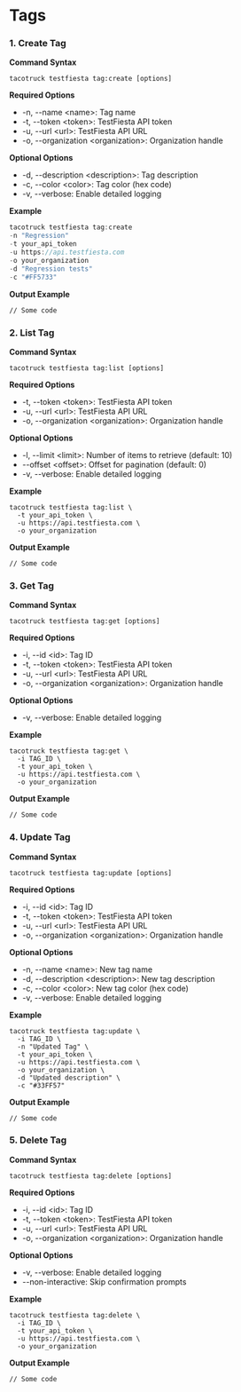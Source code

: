 # Tags

### 1. Create Tag

**Command Syntax**

```
tacotruck testfiesta tag:create [options]
```

**Required Options**

* -n, --name \<name>: Tag name
* -t, --token \<token>: TestFiesta API token
* -u, --url \<url>: TestFiesta API URL
* -o, --organization \<organization>: Organization handle

**Optional Options**

* -d, --description \<description>: Tag description
* -c, --color \<color>: Tag color (hex code)
* -v, --verbose: Enable detailed logging

**Example**

```javascript
tacotruck testfiesta tag:create
-n "Regression"
-t your_api_token
-u https://api.testfiesta.com
-o your_organization
-d "Regression tests"
-c "#FF5733"
```

**Output Example**

```
// Some code
```

### 2. List Tag

**Command Syntax**

```
tacotruck testfiesta tag:list [options]
```

**Required Options**

* -t, --token \<token>: TestFiesta API token
* -u, --url \<url>: TestFiesta API URL
* -o, --organization \<organization>: Organization handle

**Optional Options**

* -l, --limit \<limit>: Number of items to retrieve (default: 10)
* \--offset \<offset>: Offset for pagination (default: 0)
* -v, --verbose: Enable detailed logging

**Example**

```
tacotruck testfiesta tag:list \
  -t your_api_token \
  -u https://api.testfiesta.com \
  -o your_organization
```

**Output Example**

```
// Some code
```

### 3. Get Tag

**Command Syntax**

```
tacotruck testfiesta tag:get [options]
```

**Required Options**

* -i, --id \<id>: Tag ID
* -t, --token \<token>: TestFiesta API token
* -u, --url \<url>: TestFiesta API URL
* -o, --organization \<organization>: Organization handle

**Optional Options**

* -v, --verbose: Enable detailed logging

**Example**

```
tacotruck testfiesta tag:get \
  -i TAG_ID \
  -t your_api_token \
  -u https://api.testfiesta.com \
  -o your_organization
```

**Output Example**

```
// Some code
```

### 4. Update Tag

**Command Syntax**

```
tacotruck testfiesta tag:update [options]
```

**Required Options**

* -i, --id \<id>: Tag ID
* -t, --token \<token>: TestFiesta API token
* -u, --url \<url>: TestFiesta API URL
* -o, --organization \<organization>: Organization handle

**Optional Options**

* -n, --name \<name>: New tag name
* -d, --description \<description>: New tag description
* -c, --color \<color>: New tag color (hex code)
* -v, --verbose: Enable detailed logging

**Example**

```
tacotruck testfiesta tag:update \
  -i TAG_ID \
  -n "Updated Tag" \
  -t your_api_token \
  -u https://api.testfiesta.com \
  -o your_organization \
  -d "Updated description" \
  -c "#33FF57"
```

**Output Example**

```
// Some code
```

### 5. Delete Tag

**Command Syntax**

```
tacotruck testfiesta tag:delete [options]
```

**Required Options**

* -i, --id \<id>: Tag ID
* -t, --token \<token>: TestFiesta API token
* -u, --url \<url>: TestFiesta API URL
* -o, --organization \<organization>: Organization handle

**Optional Options**

* -v, --verbose: Enable detailed logging
* \--non-interactive: Skip confirmation prompts

**Example**

```
tacotruck testfiesta tag:delete \
  -i TAG_ID \
  -t your_api_token \
  -u https://api.testfiesta.com \
  -o your_organization
```

**Output Example**

```
// Some code
```
